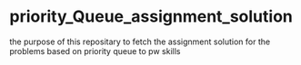 # priority_Queue_assignment_solution
the purpose of this repositary to fetch the assignment solution for the problems based on priority queue to pw skills

